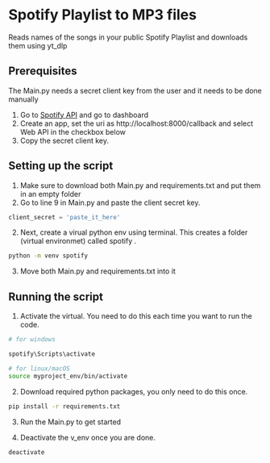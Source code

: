# Spotify Playlist to MP3 files

Reads names of the songs in your public Spotify Playlist and downloads them using yt_dlp

## Prerequisites 

The Main.py needs a secret client key from the user and it needs to be done manually

1. Go to [Spotify API](https://developer.spotify.com/dashboard) and go to dashboard 
2. Create an app, set the uri as http://localhost:8000/callback and select Web API in the checkbox below
3. Copy the secret client key.

## Setting up the script

1. Make sure to download both Main.py and requirements.txt and put them in an empty folder
2. Go to line 9 in Main.py and paste the client secret key.
```python
client_secret = 'paste_it_here'
```
2. Next, create a virual python env using terminal. This creates a folder (virtual environmet) called spotify .
```bash
python -m venv spotify
```
3. Move both Main.py and requirements.txt into it

## Running the script

1. Activate the virtual. You need to do this each time you want to run the code.
```bash
# for windows

spotify\Scripts\activate

# for linux/macOS
source myproject_env/bin/activate
```
2. Download required python packages, you only need to do this once.
```bash
pip install -r requirements.txt
```
3. Run the Main.py to get started

4. Deactivate the v_env once you are done.
```bash
deactivate
```




